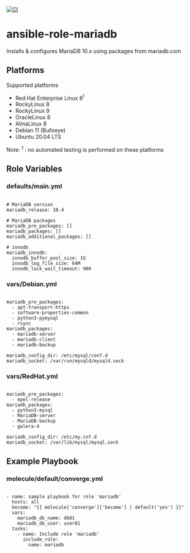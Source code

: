 [![CI](https://github.com/de-it-krachten/ansible-role-mariadb/workflows/CI/badge.svg?event=push)](https://github.com/de-it-krachten/ansible-role-mariadb/actions?query=workflow%3ACI)


# ansible-role-mariadb

Installs & configures MariaDB 10.x using packages from mariadb.com


## Platforms

Supported platforms

- Red Hat Enterprise Linux 8<sup>1</sup>
- RockyLinux 8
- RockyLinux 9
- OracleLinux 8
- AlmaLinux 8
- Debian 11 (Bullseye)
- Ubuntu 20.04 LTS

Note:
<sup>1</sup> : no automated testing is performed on these platforms

## Role Variables
### defaults/main.yml
<pre><code>
# MariaDB version
mariadb_release: 10.4

# MariaDB packages
mariadb_pre_packages: []
mariadb_packages: []
mariadb_additional_packages: []

# innodb
mariadb_innodb:
  innodb_buffer_pool_size: 1G
  innodb_log_file_size: 64M
  innodb_lock_wait_timeout: 900
</pre></code>

### vars/Debian.yml
<pre><code>
mariadb_pre_packages:
  - apt-transport-https
  - software-properties-common
  - python3-pymysql
  - rsync
mariadb_packages:
  - mariadb-server
  - mariadb-client
  - mariadb-backup

mariadb_config_dir: /etc/mysql/conf.d
mariadb_socket: /var/run/mysqld/mysqld.sock
</pre></code>

### vars/RedHat.yml
<pre><code>
mariadb_pre_packages:
  - epel-release
mariadb_packages:
  - python3-mysql
  - MariaDB-server
  - MariaDB-backup
  - galera-4

mariadb_config_dir: /etc/my.cnf.d
mariadb_socket: /var/lib/mysql/mysql.sock
</pre></code>



## Example Playbook
### molecule/default/converge.yml
<pre><code>
- name: sample playbook for role 'mariadb'
  hosts: all
  become: "{{ molecule['converge']['become'] | default('yes') }}"
  vars:
    mariadb_db_name: db01
    mariadb_db_user: user01
  tasks:
    - name: Include role 'mariadb'
      include_role:
        name: mariadb
</pre></code>
